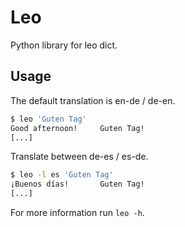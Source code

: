 # Leo
Python library for leo dict.

## Usage
The default translation is en-de / de-en.
```Bash
$ leo 'Guten Tag'
Good afternoon!		Guten Tag!
[...]
```

Translate between de-es / es-de.
```Bash
$ leo -l es 'Guten Tag'
¡Buenos días!		Guten Tag!
[...]
```

For more information run `leo -h`.
